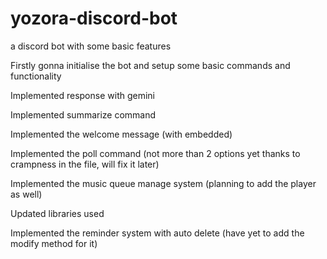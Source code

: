 # yozora-discord-bot
a discord bot with some basic features

Firstly gonna initialise the bot and setup some basic commands and functionality

Implemented response with gemini

Implemented summarize command

Implemented the welcome message (with embedded)

Implemented the poll command (not more than 2 options yet thanks to crampness in the file, will fix it later)

Implemented the music queue manage system (planning to add the player as well)

Updated libraries used

Implemented the reminder system with auto delete (have yet to add the modify method for it)
